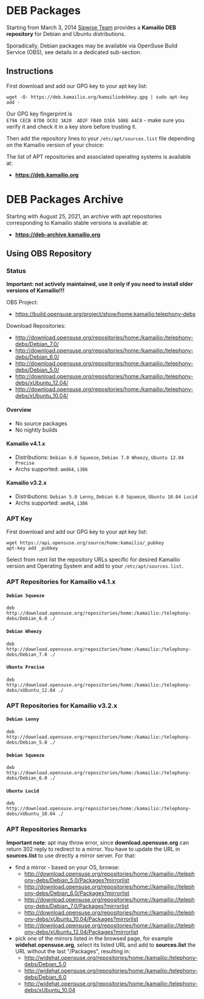 # DEB Packages

Starting from March 3, 2014 [Sipwise Team](http://www.sipwise.com)
provides a **Kamailio DEB repository** for Debian and Ubuntu
distributions.

Sporadically, Debian packages may be available via OpenSuse Build
Service (OBS), see details in a dedicated sub-section.

## Instructions

First download and add our GPG key to your apt key list:

    wget -O- https://deb.kamailio.org/kamailiodebkey.gpg | sudo apt-key add -

Our GPG key fingerprint is
`E79A CECB 87D8 DCD2 3A20  AD2F FB40 D3E6 508E A4C8` - make sure you
verify it and check it in a key store before trusting it.

Then add the repository lines to your `/etc/apt/sources.list` file
depending on the Kamailio version of your choice:

The list of APT repositories and associated operating systems is
available at:

-   **<https://deb.kamailio.org>**

# DEB Packages Archive

Starting with August 25, 2021, an archive with apt repositories
corresponding to Kamailio stable versions is available at:

-   **<https://deb-archive.kamailio.org>**

## Using OBS Repository

### Status

**Important: not actively maintained, use it only if you need to install
older versions of Kamailio!!!**

OBS Project:

-   <https://build.opensuse.org/project/show/home:kamailio:telephony-debs>

Download Repositories:

-   <http://download.opensuse.org/repositories/home:/kamailio:/telephony-debs/Debian_7.0/>
-   <http://download.opensuse.org/repositories/home:/kamailio:/telephony-debs/Debian_6.0/>
-   <http://download.opensuse.org/repositories/home:/kamailio:/telephony-debs/Debian_5.0/>
-   <http://download.opensuse.org/repositories/home:/kamailio:/telephony-debs/xUbuntu_12.04/>
-   <http://download.opensuse.org/repositories/home:/kamailio:/telephony-debs/xUbuntu_10.04/>

#### Overview

-   No source packages
-   No nightly builds

#### Kamailio v4.1.x

-   Distributions: `Debian 6.0 Squeeze`, `Debian 7.0 Wheezy`,
    `Ubuntu 12.04 Precise`
-   Archs supported: `amd64`, `i386`

#### Kamailio v3.2.x

-   Distributions: `Debian 5.0 Lenny`, `Debian 6.0 Squeeze`,
    `Ubuntu 10.04 Lucid`
-   Archs supported: `amd64`, `i386`

### APT Key

First download and add our GPG key to your apt key list:

    wget https://api.opensuse.org/source/home:kamailio/_pubkey
    apt-key add _pubkey

Select from next list the repository URLs specific for desired Kamailio
version and Operating System and add to your `/etc/apt/sources.list`.

### APT Repositories for Kamailio v4.1.x

#### `Debian Squeeze`

    deb http://download.opensuse.org/repositories/home:/kamailio:/telephony-debs/Debian_6.0 ./

#### `Debian Wheezy`

    deb http://download.opensuse.org/repositories/home:/kamailio:/telephony-debs/Debian_7.0 ./

#### `Ubuntu Precise`

    deb http://download.opensuse.org/repositories/home:/kamailio:/telephony-debs/xUbuntu_12.04 ./

### APT Repositories for Kamailio v3.2.x

#### `Debian Lenny`

    deb http://download.opensuse.org/repositories/home:/kamailio:/telephony-debs/Debian_5.0 ./

#### `Debian Squeeze`

    deb http://download.opensuse.org/repositories/home:/kamailio:/telephony-debs/Debian_6.0 ./

#### `Ubuntu Lucid`

    deb http://download.opensuse.org/repositories/home:/kamailio:/telephony-debs/xUbuntu_10.04 ./

### APT Repositories Remarks

**Important note**: apt may throw error, since **download.opensuse.org**
can return 302 reply to redirect to a mirror. You have to update the URL
in **sources.list** to use directly a mirror server. For that:

-   find a mirror - based on your OS, browse:
    -   <http://download.opensuse.org/repositories/home://kamailio://telephony-debs/Debian_5.0/Packages?mirrorlist>
    -   <http://download.opensuse.org/repositories/home://kamailio://telephony-debs/Debian_6.0/Packages?mirrorlist>
    -   <http://download.opensuse.org/repositories/home://kamailio://telephony-debs/Debian_7.0/Packages?mirrorlist>
    -   <http://download.opensuse.org/repositories/home://kamailio://telephony-debs/xUbuntu_10.04/Packages?mirrorlist>
    -   <http://download.opensuse.org/repositories/home://kamailio://telephony-debs/xUbuntu_12.04/Packages?mirrorlist>
-   pick one of the mirrors listed in the browsed page, for example
    **widehat.opensuse.org**, select its listed URL and add to
    **sources.list** the URL without the last "/Packages", resulting in:
    -   <http://widehat.opensuse.org/repositories/home:/kamailio:/telephony-debs/Debian_5.0>
    -   <http://widehat.opensuse.org/repositories/home:/kamailio:/telephony-debs/Debian_6.0>
    -   <http://widehat.opensuse.org/repositories/home:/kamailio:/telephony-debs/xUbuntu_10.04>
